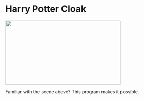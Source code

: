 # Harry Potter Cloak

<img src="https://c.tenor.com/4tC_NBki6UUAAAAC/harry-potter-daniel-radcliffe.gif" width = "360" height = "200">

Familiar with the scene above? This program makes it possible.
